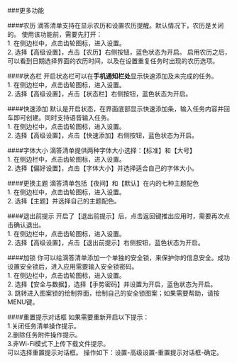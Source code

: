 ###更多功能

####农历
滴答清单支持在显示农历和设置农历提醒。默认情况下，农历是关闭的。
使用该功能前，需要先打开：
<br>1. 在侧边栏中，点击齿轮图标，进入设置。
<br>2. 选择【高级设置】，点击【农历】右侧按钮，蓝色状态为开启。
启用农历之后，可以看到日期选择界面的农历时间，以及在设置重复任务时出现的农历选项。

####状态栏
开启状态栏可以在**手机通知栏处**显示快速添加及未完成的任务。
<br>1. 在侧边栏中，点击齿轮图标，进入设置。
<br>2. 选择【高级设置】，点击【状态栏】右侧按钮，蓝色状态为开启。

####快速添加
默认是开启状态，在界面底部显示快速添加条，输入任务内容并回车即可创建。同时支持语音输入任务。
<br>1. 在侧边栏中，点击齿轮图标，进入设置。
<br>2. 选择【高级设置】，点击【快速添加】右侧按钮，蓝色状态为开启。

####字体大小
滴答清单提供两种字体大小选择：【标准】和【大号】
<br>1. 在侧边栏中，点击齿轮图标，进入设置。
<br>2. 选择【偏好设置】，点击【字体大小】并选择适合自己的字体大小。

####更换主题
滴答清单包括【夜间】和【默认】在内的七种主题配色
<br>1. 在侧边栏中，点击齿轮图标，进入设置。
<br>2. 选择【主题】并选择自己的主题配色。

####退出前提示
开启了【退出前提示】后，点击返回键推出应用时，需要再次点击确认退出。
<br>1. 在侧边栏中，点击齿轮图标，进入设置。
<br>2. 选择【高级设置】，点击【退出前提示】右侧按钮，蓝色状态为开启。

####加锁
你可以给滴答清单添加一个单独的安全锁，来保护你的信息安全。成功设置安全锁后，进入应用需要输入安全锁密码。
<br>1. 在侧边栏中，点击齿轮图标，进入设置。
<br>2. 选择【安全与数据】，选择【手势密码】并设置为开启，蓝色状态为开启。
<br>3. 跳转进入图案锁的绘制界面，绘制自己的安全锁图案；如果需要帮助，请按MENU键。

####重置提示对话框
如果需要重新开启以下提示：
<br >1.关闭任务清单操作提示。
<br >2.删除任务附件操作提示。
<br >3.非Wi-Fi模式下上传下载文件提示。
<br >可以选择重置提示对话框。
操作如下：设置-高级设置-重置提示对话框-确定。
